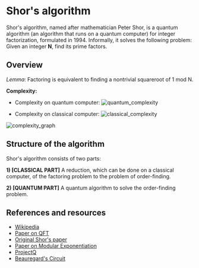 # Shor's algorithm

Shor's algorithm, named after mathematician Peter Shor, is a quantum algorithm (an algorithm that runs on a quantum computer) for integer factorization, formulated in 1994. Informally, it solves the following problem: Given an integer **N**, find its prime factors.

## Overview

*Lemma*: Factoring is equivalent to finding a nontrivial squareroot of 1 mod N.

**Complexity:**

- Complexity on quantum computer: 
![quantum_complexity](https://wikimedia.org/api/rest_v1/media/math/render/svg/41344b55ef5e6494bb835b1adde9a4be4403303c)

- Complexity on classical computer:
![classical_complexity](https://wikimedia.org/api/rest_v1/media/math/render/svg/1956460a1cea4f2794fa0487f886e2a64cedc244)

![complexity_graph](https://dal.objectstorage.open.softlayer.com/v1/AUTH_039c3bf6e6e54d76b8e66152e2f87877/images-classroom/shor-figure1l0qpbqeb138fr.png)

## Structure of the algorithm

Shor's algorithm consists of two parts:

**1) [CLASSICAL PART]** A reduction, which can be done on a classical computer, of the factoring problem to the problem of order-finding.

**2) [QUANTUM PART]** A quantum algorithm to solve the order-finding problem.

## References and resources

- [Wikipedia](https://en.wikipedia.org/wiki/Shor%27s_algorithm)
- [Paper on QFT](https://courses.edx.org/c4x/BerkeleyX/CS191x/asset/chap5.pdf)
- [Original Shor's paper](https://arxiv.org/pdf/quant-ph/9508027.pdf)
- [Paper on Modular Exponentiation](https://arxiv.org/pdf/quant-ph/0408006.pdf)
- [ProjectQ](https://projectq.readthedocs.io/en/latest/index.html)
- [Beauregard's Circuit](https://arxiv.org/pdf/quant-ph/0205095.pdf)
